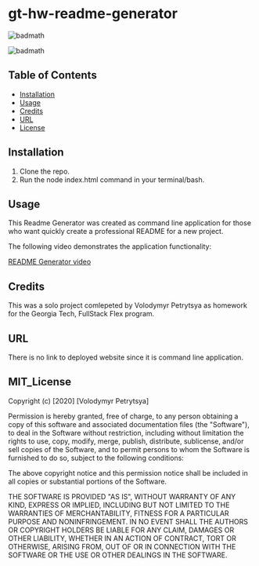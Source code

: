 # gt-hw-readme-generator

![badmath](https://img.shields.io/badge/README-generator-yellow)

![badmath](https://img.shields.io/badge/license-MIT-brightgreen)



## Table of Contents

* [Installation](#installation)
* [Usage](#usage)
* [Credits](#credits)
* [URL](#url)
* [License](#mit_license)

## Installation

1. Clone the repo.
2. Run the node index.html command in your terminal/bash.

## Usage

This Readme Generator was created as command line application for those who want  quickly create a professional README for a new project.

The following video demonstrates the application functionality:

<!-- ![README Generator video](./SampleReadme/videoRecording.mov) -->

[README Generator video](https://drive.google.com/file/d/1tcyMeISFdWeo9pbywTFUQgPRu6QfMOsq/view?usp=sharing)




## Credits

This was a solo project comlepeted by Volodymyr Petrytsya as homework for the Georgia Tech, FullStack Flex program.

## URL

There is no link to deployed website since it is command line application. 


## MIT_License 

Copyright (c) [2020] [Volodymyr Petrytsya]

Permission is hereby granted, free of charge, to any person obtaining a copy
of this software and associated documentation files (the "Software"), to deal
in the Software without restriction, including without limitation the rights
to use, copy, modify, merge, publish, distribute, sublicense, and/or sell
copies of the Software, and to permit persons to whom the Software is
furnished to do so, subject to the following conditions:

The above copyright notice and this permission notice shall be included in all
copies or substantial portions of the Software.

THE SOFTWARE IS PROVIDED "AS IS", WITHOUT WARRANTY OF ANY KIND, EXPRESS OR
IMPLIED, INCLUDING BUT NOT LIMITED TO THE WARRANTIES OF MERCHANTABILITY,
FITNESS FOR A PARTICULAR PURPOSE AND NONINFRINGEMENT. IN NO EVENT SHALL THE
AUTHORS OR COPYRIGHT HOLDERS BE LIABLE FOR ANY CLAIM, DAMAGES OR OTHER
LIABILITY, WHETHER IN AN ACTION OF CONTRACT, TORT OR OTHERWISE, ARISING FROM,
OUT OF OR IN CONNECTION WITH THE SOFTWARE OR THE USE OR OTHER DEALINGS IN THE
SOFTWARE.


 <!-- ## Contributing

If you would like to contribute to this project, please follow the [Contributor Covenant](https://www.contributor-covenant.org/) guidelines.  -->




